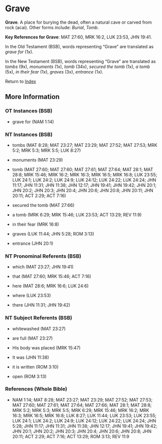 # Grave
**Grave**. 
A place for burying the dead, often a natural cave or carved from rock (acai). 
Other forms include: 
*Burial*, *Tomb*. 


**Key References for Grave**: 
MAT 27:60, MRK 16:2, LUK 23:53, JHN 19:41. 


In the Old Testament (BSB), words representing “Grave” are translated as 
*grave for* (1x). 


In the New Testament (BSB), words representing “Grave” are translated as 
*tombs* (9x), *monuments* (1x), *tomb* (34x), *secured the tomb* (1x), *a tomb* (5x), *in their fear* (1x), *graves* (3x), *entrance* (1x). 


Return to [Index](00-Index.md)

## More Information

### OT Instances (BSB)

* grave for (NAM 1:14)



### NT Instances (BSB)

* tombs (MAT 8:28; MAT 23:27; MAT 23:29; MAT 27:52; MAT 27:53; MRK 5:2; MRK 5:3; MRK 5:5; LUK 8:27)

* monuments (MAT 23:29)

* tomb (MAT 27:60; MAT 27:60; MAT 27:61; MAT 27:64; MAT 28:1; MAT 28:8; MRK 15:46; MRK 16:2; MRK 16:3; MRK 16:5; MRK 16:8; LUK 23:55; LUK 24:1; LUK 24:2; LUK 24:9; LUK 24:12; LUK 24:22; LUK 24:24; JHN 11:17; JHN 11:31; JHN 11:38; JHN 12:17; JHN 19:41; JHN 19:42; JHN 20:1; JHN 20:2; JHN 20:3; JHN 20:4; JHN 20:6; JHN 20:8; JHN 20:11; JHN 20:11; ACT 2:29; ACT 7:16)

* secured the tomb (MAT 27:66)

* a tomb (MRK 6:29; MRK 15:46; LUK 23:53; ACT 13:29; REV 11:9)

* in their fear (MRK 16:8)

* graves (LUK 11:44; JHN 5:28; ROM 3:13)

* entrance (JHN 20:1)



### NT Pronominal Referents (BSB)

* which (MAT 23:27; JHN 19:41)

* that (MAT 27:60; MRK 15:46; ACT 7:16)

* here (MAT 28:6; MRK 16:6; LUK 24:6)

* where (LUK 23:53)

* there (JHN 11:31; JHN 19:42)



### NT Subject Referents (BSB)

* whitewashed (MAT 23:27)

* are full (MAT 23:27)

* His body was placed (MRK 15:47)

* It was (JHN 11:38)

* it is written (ROM 3:10)

* open (ROM 3:13)



### References (Whole Bible)

* NAM 1:14; MAT 8:28; MAT 23:27; MAT 23:29; MAT 27:52; MAT 27:53; MAT 27:60; MAT 27:61; MAT 27:64; MAT 27:66; MAT 28:1; MAT 28:8; MRK 5:2; MRK 5:3; MRK 5:5; MRK 6:29; MRK 15:46; MRK 16:2; MRK 16:3; MRK 16:5; MRK 16:8; LUK 8:27; LUK 11:44; LUK 23:53; LUK 23:55; LUK 24:1; LUK 24:2; LUK 24:9; LUK 24:12; LUK 24:22; LUK 24:24; JHN 5:28; JHN 11:17; JHN 11:31; JHN 11:38; JHN 12:17; JHN 19:41; JHN 19:42; JHN 20:1; JHN 20:2; JHN 20:3; JHN 20:4; JHN 20:6; JHN 20:8; JHN 20:11; ACT 2:29; ACT 7:16; ACT 13:29; ROM 3:13; REV 11:9




